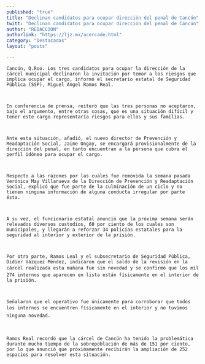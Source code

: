 ```yaml
---
published: "true"
title: "Declinan candidatos para ocupar dirección del penal de Cancún"
twitt: "Declinan candidatos para ocupar dirección del penal de Cancún"
author: "REDACCION"
authorlink: "https://ljz.mx/acercade.html"
category: "Destacadas"
layout: "posts"

---
```



  
    Cancún, Q.Roo. Los tres candidatos para ocupar la dirección de la cárcel municipal declinaron la invitación por temor a los riesgos que implica ocupar el cargo, informó el secretario estatal de Seguridad Pública (SSP), Miguel Ángel Ramos Real.
  
  
  
    En conferencia de prensa, reiteró que las tres personas no aceptaron, bajo el argumento, entre otras cosas, que es una situación difícil y tener este cargo representaría riesgos para ellos y sus familias.
  
  
  
    Ante esta situación, añadió, el nuevo director de Prevención y Readaptación Social, Jaime Ongay, se encargará provisionalmente de la dirección del penal, en tanto encuentran a la persona que cubra el perfil idóneo para ocupar el cargo.
  
  
  
    Respecto a las razones por las cuales fue removida la semana pasada Verónica May Villanueva de la Dirección de Prevención y Readaptación Social, explicó que fue parte de la culminación de un ciclo y no tienen ninguna información de alguna conducta irregular por parte ésta.
  
  
  
    A su vez, el funcionario estatal anunció que la próxima semana serán relevados diversos custodios, 60 por ciento de los cuales son municipales, y llegarán a reforzar 34 policías estatales para la seguridad al interior y exterior de la prisión.
  
  
  
    Por otra parte, Ramos Leal y el subsecretario de Seguridad Pública, Didier Vázquez Méndez, indicaron que el saldo de la revisión en la cárcel realizada esta mañana fue sin novedad y se confirmó que los mil 274 internos que aparecen en lista están físicamente en el interior de la prisión.
  
  
  
    Señalaron que el operativo fue únicamente para corroborar que todos los internos se encuentren físicamente en el interior y no tuvimos ninguna novedad.
  
  
  
    Ramos Real recordó que la cárcel de Cancún ha tenido la problemática durante mucho tiempo de la sobrepoblación de más de 151 por ciento, por lo que anunció que próximamente recibirán la ampliación de 252 espacios para resolver esta situación.
  

